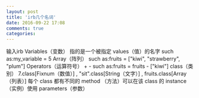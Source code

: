 ```yaml
---
layout: post
title: 'irb几个名词'
date: 2016-09-22 17:08
comments: true
categories: 
---
```

输入irb
Variables（变数） 指的是一个被指定 values（值）的名字 such as:my_variable = 5
Array（阵列） such as:fruits = ["kiwi", "strawberry", "plum"]
Operators（运算符号） + - such as:fruits = fruits - ["kiwi"]
class（类别） 7.class[Fixnum（数值）] , "sit".class[String（文字）] , fruits.class[Array（列表）]
每个 class 都有不同的 method （方法）可以在该 class 的 instance （实例）使用
parameters（参数）